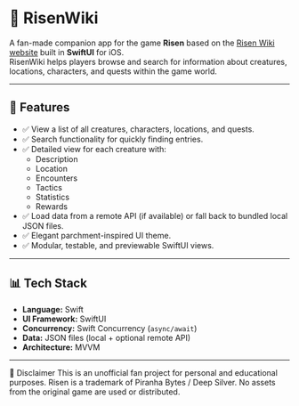 # 📜 RisenWiki

A fan-made companion app for the game **Risen** based on the [Risen Wiki website](https://risen.fandom.com/wiki/RISEN_Wiki) built in **SwiftUI** for iOS.  
RisenWiki helps players browse and search for information about creatures, locations, characters, and quests within the game world.

---

## 📱 Features

- ✅ View a list of all creatures, characters, locations, and quests.
- ✅ Search functionality for quickly finding entries.
- ✅ Detailed view for each creature with:
  - Description
  - Location
  - Encounters
  - Tactics
  - Statistics
  - Rewards
- ✅ Load data from a remote API (if available) or fall back to bundled local JSON files.
- ✅ Elegant parchment-inspired UI theme.
- ✅ Modular, testable, and previewable SwiftUI views.

---

## 📊 Tech Stack

- **Language:** Swift
- **UI Framework:** SwiftUI
- **Concurrency:** Swift Concurrency (`async/await`)
- **Data:** JSON files (local + optional remote API)
- **Architecture:** MVVM

---

📜 Disclaimer
This is an unofficial fan project for personal and educational purposes.
Risen is a trademark of Piranha Bytes / Deep Silver.
No assets from the original game are used or distributed.

